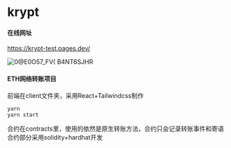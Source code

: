 # krypt

#### 在线网址
https://krypt-test.pages.dev/

![0@E0O57_FV`( B4NT6`SJHR](https://github.com/hibichann/krypt/assets/17671678/c6f308fb-f083-4b78-aa18-d1b6f94d6d82)

#### ETH网络转账项目
前端在client文件夹，采用React+Tailwindcss制作
``` shell
yarn 
yarn start
```
合约在contracts里，使用的依然是原生转账方法，合约只会记录转账事件和寄语
合约部分采用solidity+hardhat开发
